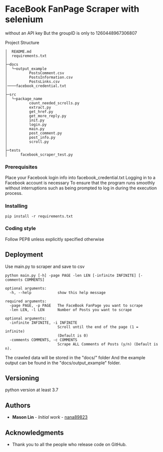 # FaceBook FanPage Scraper with selenium

without an API key But the groupID is only to 1260448967306807

Project Structure

```
│  README.md
│  requirements.txt
│
├─docs
│  └─output_example
│          PostsComment.csv
│          PostsInformation.csv
│          PostsLinks.csv
│────facebook_credential.txt
│
├─src
│  └─package_name
│          count_needed_scrolls.py
│          extract.py
│          get_href.py
│          get_more_reply.py
│          init.py
│          login.py
│          main.py
│          post_comment.py
│          post_info.py
│          scroll.py
│
├─tests
│      facebook_scraper_test.py

```
### Prerequisites

Place your Facebook login info into facebook_credential.txt
Logging in to a Facebook account is necessary 
To ensure that the program runs smoothly without interruptions such as being prompted to log in during the execution process.

### Installing

```
pip install -r requirements.txt
```
### Coding style

Follow PEP8 unless explicitly specified otherwise

## Deployment

Use main.py to scraper and save to csv
```
python main.py [-h] -page PAGE -len LEN [-infinite INFINITE] [-comments COMMENTS]

optional arguments:
  -h, --help            show this help message

required arguments:
  -page PAGE, -p PAGE   The FaceBook FanPage you want to scrape
  -len LEN, -l LEN      Number of Posts you want to scrape

optional arguments:
  -infinite INFINITE, -i INFINITE
                        Scroll until the end of the page (1 = infinite)
                        (Default is 0)
  -comments COMMENTS, -c COMMENTS
                        Scrape ALL Comments of Posts (y/n) (Default is n).
```
The crawled data will be stored in the "docs/" folder And the example output can be found in the "docs/output_example" folder.

## Versioning

python version at least 3.7 

## Authors

* **Mason Lin** - *Initial work* - [nana89823](https://github.com/nana89823)

## Acknowledgments

* Thank you to all the people who release code on GitHub.

